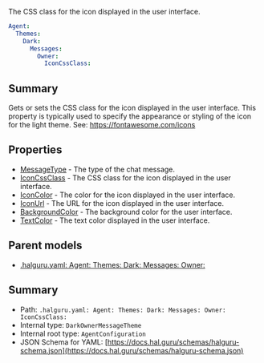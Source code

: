 <!--
title: IconCssClass
description: The CSS class for the icon displayed in the user interface.
version: 1.40.1-beta.2
generated: true
date: 2025-04-28
node: This file is generated by the command-line program: `halguru manual -c -m`
-->


The CSS class for the icon displayed in the user interface.

```yaml
Agent:
  Themes:
    Dark:
      Messages:
        Owner:
          IconCssClass:
```

## Summary

Gets or sets the CSS class for the icon displayed in the user interface. This property is typically used to specify the appearance or styling of the icon for the light theme. See: https://fontawesome.com/icons

## Properties

* [MessageType]((halguru)-agent-themes-dark-messages-owner-messagetype.md) - The type of the chat message.
* [IconCssClass]((halguru)-agent-themes-dark-messages-owner-iconcssclass.md) - The CSS class for the icon displayed in the user interface.
* [IconColor]((halguru)-agent-themes-dark-messages-owner-iconcolor.md) - The color for the icon displayed in the user interface.
* [IconUrl]((halguru)-agent-themes-dark-messages-owner-iconurl.md) - The URL for the icon displayed in the user interface.
* [BackgroundColor]((halguru)-agent-themes-dark-messages-owner-backgroundcolor.md) - The background color for the user interface.
* [TextColor]((halguru)-agent-themes-dark-messages-owner-textcolor.md) - The text color displayed in the user interface.

## Parent models

* [.halguru.yaml: Agent: Themes: Dark: Messages: Owner:]((halguru)-agent-themes-dark-messages-owner.md)
## Summary

* Path: `.halguru.yaml: Agent: Themes: Dark: Messages: Owner: IconCssClass:`
* Internal type: `DarkOwnerMessageTheme`
* Internal root type: `AgentConfiguration`
* JSON Schema for YAML: [https://docs.hal.guru/schemas/halguru-schema.json](https://docs.hal.guru/schemas/halguru-schema.json)
